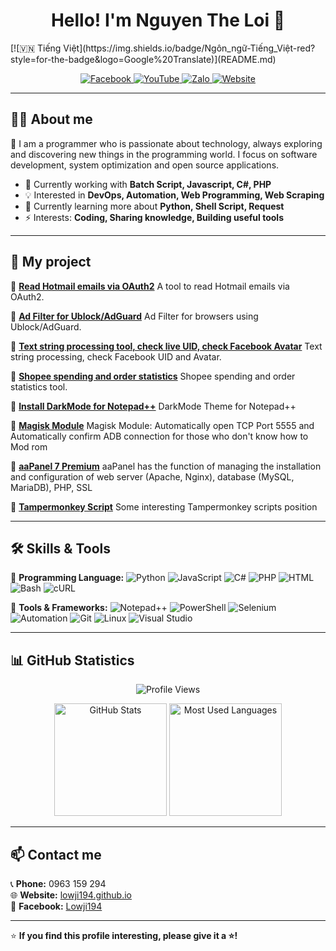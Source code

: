 <h1 align="center">Hello! I'm Nguyen The Loi 👋</h1>
 [![🇻🇳 Tiếng Việt](https://img.shields.io/badge/Ngôn_ngữ-Tiếng_Việt-red?style=for-the-badge&logo=Google%20Translate)](README.md)
<p align="center">
 <a href="https://www.facebook.com/Lowji194/" target="_blank">
 <img src="https://img.shields.io/badge/Facebook-%231877F2.svg?style=for-the-badge&logo=facebook&logoColor=white" alt="Facebook">
 </a>
 <a href="http://youtube.com/lowji194" target="_blank">
 <img src="https://img.shields.io/badge/YouTube-%23FF0000.svg?style=for-the-badge&logo=youtube&logoColor=white" alt="YouTube">
 </a>
 <a href="https://zalo.me/0963159294" target="_blank">
<img src="https://img.shields.io/badge/Zalo-%230182CA.svg?style=for-the-badge&logo=web&logoColor=white" alt="Zalo">
</a>
<a href="https://lowji194.github.io/" target="_blank">
<img src="https://img.shields.io/badge/Website-%23000000.svg?style=for-the-badge&logo=web&logoColor=white" alt="Website">
</a>
</p>

---

## 👨‍💻 About me
🚀 I am a programmer who is passionate about technology, always exploring and discovering new things in the programming world. I focus on software development, system optimization and open source applications.

- 🔭 Currently working with **Batch Script, Javascript, C#, PHP**
- 💡 Interested in **DevOps, Automation, Web Programming, Web Scraping**
- 🌱 Currently learning more about **Python, Shell Script, Request**
- ⚡ Interests: **Coding, Sharing knowledge, Building useful tools**

---

## 💼 My project

🔹 **[Read Hotmail emails via OAuth2](https://theloi.io.vn/hotmail/)**
A tool to read Hotmail emails via OAuth2.

🔹 **[Ad Filter for Ublock/AdGuard](https://github.com/lowji194/AdsBlock-Filter)**
Ad Filter for browsers using Ublock/AdGuard.

🔹 **[Text string processing tool, check live UID, check Facebook Avatar](http://lowji194.github.io/cat)**
Text string processing, check Facebook UID and Avatar.

🔹 **[Shopee spending and order statistics](https://github.com/lowji194/Shopee-statistics)**
Shopee spending and order statistics tool.

🔹 **[Install DarkMode for Notepad++](https://github.com/lowji194/Npp-1-Dark)**
DarkMode Theme for Notepad++

🔹 **[Magisk Module](https://github.com/lowji194/Module-Magisk)**
Magisk Module: Automatically open TCP Port 5555 and Automatically confirm ADB connection for those who don't know how to Mod rom

🔹 **[aaPanel 7 Premium](https://github.com/lowji194/aaPanel)**
aaPanel has the function of managing the installation and configuration of web server (Apache, Nginx), database (MySQL, MariaDB), PHP, SSL

🔹 **[Tampermonkey Script](https://github.com/lowji194/Tampermonkey)**
Some interesting Tampermonkey scripts position

---

## 🛠 Skills & Tools

🔹 **Programming Language:**
![Python](https://img.shields.io/badge/Python-%233776AB.svg?style=flat&logo=python&logoColor=white) 
![JavaScript](https://img.shields.io/badge/JavaScript-%23F7DF1E.svg?style=flat&logo=javascript&logoColor=black)
![C#](https://img.shields.io/badge/C%23-%23239120.svg?style=flat&logo=csharp&logoColor=white)
![PHP](https://img.shields.io/badge/PHP-%23777BB4.svg?style=flat&logo=php&logoColor=white)
![HTML](https://img.shields.io/badge/HTML-%23E34F26.svg?style=flat&logo=html5&logoColor=white)
![Bash](https://img.shields.io/badge/Bash-%234EAA25.svg?style=flat&logo=gnu-bash&logoColor=white)
![cURL](https://img.shields.io/badge/cURL-%23007EC6.svg?style=flat&logo=curl&logoColor=white)

🔹 **Tools & Frameworks:**
![Notepad++](https://img.shields.io/badge/Notepad++-%2388CC02.svg?style=flat&logo=notepad%2B%2B&logoColor=white)
![PowerShell](https://img.shields.io/badge/PowerShell-%23239120.svg?style=flat&logo=powershell&logoColor=white)
![Selenium](https://img.shields.io/badge/Selenium-%2343B02A.svg?style=flat&logo=selenium&logoColor=white)
![Automation](https://img.shields.io/badge/Automation-%23FF6F00.svg?style=flat&logo=robot-framework&logoColor=white)
![Git](https://img.shields.io/badge/Git-%23F05032.svg?style=flat&logo=git&logoColor=white)
![Linux](https://img.shields.io/badge/Linux-%23FCC624.svg?style=flat&logo=linux&logoColor=black)
![Visual Studio](https://img.shields.io/badge/Visual_Studio-%235C2D91.svg?style=flat&logo=visual-studio&logoColor=white)

---

## 📊 GitHub Statistics
<p align="center">
 <img src="https://komarev.com/ghpvc/?username=lowji194&color=orange&style=for-the-badge" alt="Profile Views">
</p>
<p align="center">
 <img height="180em" src="https://github-readme-stats.vercel.app/api?username=lowji194&show_icons=true&theme=radical" alt="GitHub Stats">
 <img height="180em" src="https://github-readme-stats.vercel.app/api/top-langs/?username=lowji194&layout=compact&theme=radical" alt="Most Used Languages">
</p>

---

## 📫 Contact me
📞 **Phone:** 0963 159 294  
🌐 **Website:** [lowji194.github.io](https://lowji194.github.io/)  
📌 **Facebook:** [Lowji194](https://www.facebook.com/Lowji194/)  

---

⭐ **If you find this profile interesting, please give it a ⭐!**
